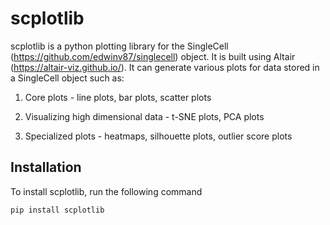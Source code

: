 # scplotlib

scplotlib is a python plotting library for the SingleCell (<https://github.com/edwinv87/singlecell>) object. It is built using Altair (<https://altair-viz.github.io/>). It can generate various plots for data stored in a SingleCell object such as:

1. Core plots - line plots, bar plots, scatter plots

2. Visualizing high dimensional data - t-SNE plots, PCA plots

3. Specialized plots - heatmaps, silhouette plots, outlier score plots

## Installation

To install scplotlib, run the following command

`pip install scplotlib`
